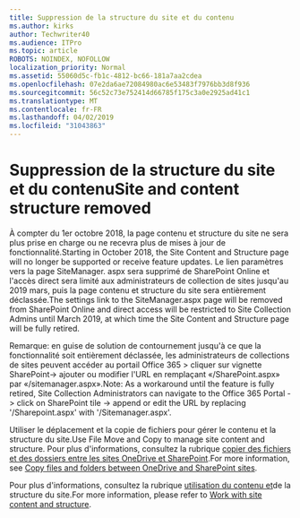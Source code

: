 ```yaml
---
title: Suppression de la structure du site et du contenu
ms.author: kirks
author: Techwriter40
ms.audience: ITPro
ms.topic: article
ROBOTS: NOINDEX, NOFOLLOW
localization_priority: Normal
ms.assetid: 55060d5c-fb1c-4812-bc66-181a7aa2cdea
ms.openlocfilehash: 07e2da6ae72084980ac6e53483f7976bb3d8f936
ms.sourcegitcommit: 56c52c73e752414d66785f175c3a0e2925ad41c1
ms.translationtype: MT
ms.contentlocale: fr-FR
ms.lasthandoff: 04/02/2019
ms.locfileid: "31043863"
---
```

# <a name="site-and-content-structure-removed"></a><span data-ttu-id="e20d8-102">Suppression de la structure du site et du contenu</span><span class="sxs-lookup"><span data-stu-id="e20d8-102">Site and content structure removed</span></span>

<span data-ttu-id="e20d8-103">À compter du 1er octobre 2018, la page contenu et structure du site ne sera plus prise en charge ou ne recevra plus de mises à jour de fonctionnalité.</span><span class="sxs-lookup"><span data-stu-id="e20d8-103">Starting in October 2018, the Site Content and Structure page will no longer be supported or receive feature updates.</span></span> <span data-ttu-id="e20d8-104">Le lien paramètres vers la page SiteManager. aspx sera supprimé de SharePoint Online et l'accès direct sera limité aux administrateurs de collection de sites jusqu'au 2019 mars, puis la page contenu et structure du site sera entièrement déclassée.</span><span class="sxs-lookup"><span data-stu-id="e20d8-104">The settings link to the SiteManager.aspx page will be removed from SharePoint Online and direct access will be restricted to Site Collection Admins until March 2019, at which time the Site Content and Structure page will be fully retired.</span></span> 

<span data-ttu-id="e20d8-105">Remarque: en guise de solution de contournement jusqu'à ce que la fonctionnalité soit entièrement déclassée, les administrateurs de collections de sites peuvent accéder au portail Office 365 > cliquer sur vignette SharePoint-> ajouter ou modifier l'URL en remplaçant «/SharePoint.aspx» par «/sitemanager.aspx».</span><span class="sxs-lookup"><span data-stu-id="e20d8-105">Note: As a workaround until the feature is fully retired, Site Collection Administrators can navigate to the Office 365 Portal -> click on SharePoint tile -> append or edit the URL by replacing '/Sharepoint.aspx' with '/Sitemanager.aspx'.</span></span> 


<span data-ttu-id="e20d8-106">Utiliser le déplacement et la copie de fichiers pour gérer le contenu et la structure du site.</span><span class="sxs-lookup"><span data-stu-id="e20d8-106">Use File Move and Copy to manage site content and structure.</span></span> <span data-ttu-id="e20d8-107">Pour plus d'informations, consultez la rubrique [copier des fichiers et des dossiers entre les sites OneDrive et SharePoint](https://support.office.com/en-us/article/copy-files-and-folders-between-onedrive-and-sharepoint-sites-67a6323e-7fd4-4254-99a8-35613492a82f).</span><span class="sxs-lookup"><span data-stu-id="e20d8-107">For more information, see [Copy files and folders between OneDrive and SharePoint sites](https://support.office.com/en-us/article/copy-files-and-folders-between-onedrive-and-sharepoint-sites-67a6323e-7fd4-4254-99a8-35613492a82f).</span></span> 

<span data-ttu-id="e20d8-108">Pour plus d'informations, consultez la rubrique [utilisation du contenu et](https://support.office.com/en-us/article/Work-with-site-content-and-structure-30fcaad9-02b1-4347-8b03-e1ccc5a4c19f)de la structure du site.</span><span class="sxs-lookup"><span data-stu-id="e20d8-108">For more information, please refer to [Work with site content and structure](https://support.office.com/en-us/article/Work-with-site-content-and-structure-30fcaad9-02b1-4347-8b03-e1ccc5a4c19f).</span></span>
